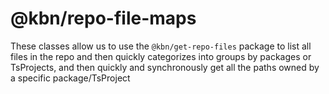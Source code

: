 # @kbn/repo-file-maps

These classes allow us to use the `@kbn/get-repo-files` package to list all files in the repo and then quickly categorizes into groups by packages or TsProjects, and then quickly and synchronously get all the paths owned by a specific package/TsProject
